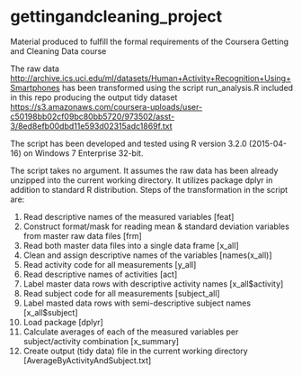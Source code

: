 # gettingandcleaning_project
Material produced to fulfill the formal requirements of the Coursera Getting and Cleaning Data course

The raw data http://archive.ics.uci.edu/ml/datasets/Human+Activity+Recognition+Using+Smartphones has been transformed using the script run_analysis.R included in this repo producing the output tidy dataset https://s3.amazonaws.com/coursera-uploads/user-c50198bb02cf09bc80bb5720/973502/asst-3/8ed8efb00dbd11e593d02315adc1869f.txt 

The script has been developed and tested using R version 3.2.0 (2015-04-16) on Windows 7 Enterprise 32-bit.

The script takes no argument. It assumes the raw data has been already unzipped into the current working directory.
It utilizes package dplyr in addition to standard R distribution.
Steps of the transformation in the script are:<br>
1. Read descriptive names of the measured variables [feat]<br>
2. Construct format/mask for reading mean & standard deviation variables from master raw data files [frm]<br>
3. Read both master data files into a single data frame [x_all]<br>
4. Clean and assign descriptive names of the variables [names(x_all)]<br>
5. Read activity code for all measurements [y_all]<br>
6. Read descriptive names of activities [act]<br>
7. Label master data rows with descriptive activity names [x_all$activity]<br>
8. Read subject code for all measurements [subject_all]<br>
9. Label masted data rows with semi-descriptive subject names [x_all$subject]<br>
10. Load package [dplyr]<br>
11. Calculate averages of each of the measured variables per subject/activity combination [x_summary]<br>
12. Create output (tidy data) file in the current working directory [AverageByActivityAndSubject.txt]<br>



